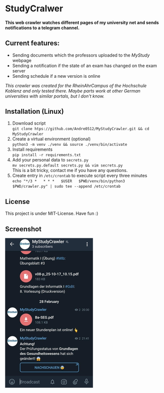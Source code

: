 # StudyCralwer

#### **This web crawler watches different pages of my university net and sends notifications to a telegram channel.**  

## Current features:
* Sending documents which the professors uploaded to the _MyStudy_ webpage
* Sending a notification if the state of an exam has changed on the exam server
* Sending schedule if a new version is online

_This crawler was created for the RheinAhrCampus of the Hochschule Koblenz and only tested there. 
Maybe parts work at other German universities with similar portals, but I don't know._


## Installation (Linux)

1. Download script  
`git clone htps://github.com/Andre0512/MyStudyCrawler.git && cd MyStudyCrawler`
2. Create a virtual environment (optional)  
`python3 -m venv ./venv && source ./venv/bin/activate`
3. Install requirements  
`pip install -r requirements.txt`
4. Add your personal data to `secrets.py`  
`mv secrets.py.default secrets.py && vim secrets.py`  
This is a bit tricky, contact me if you have any questions.
5. Create entry in `/etc/crontab` to execute script every three minutes  
`echo "*/3 *   * * *   $USER   $PWD/venv/bin/python3 $PWD/crawler.py" | sudo tee --append /etc/crontab`


## License

This project is under MIT-License. Have fun :)

## Screenshot

![Screenshot](img/screenshot.png?raw=true "Telegram Channel")